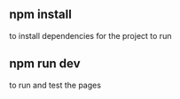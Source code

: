 ## npm install
to install dependencies for the project to run

## npm run dev
to run and test the pages
